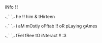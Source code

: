 iNfo ! !

˗ˏˋ ´ˎ˗ he !! him & tHirteen 

˗ˏˋ ´ˎ˗  i aM mOstly oFftab !! oR pLaying gAmes

˗ˏˋ ´ˎ˗  fEel fRee tO iNteract !! :3

